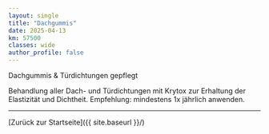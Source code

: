 ```yaml
---
layout: single
title: "Dachgummis"
date: 2025-04-13
km: 57500
classes: wide
author_profile: false
---
```


Dachgummis & Türdichtungen gepflegt

Behandlung aller Dach- und Türdichtungen mit Krytox zur Erhaltung der Elastizität und Dichtheit. Empfehlung: mindestens 1x jährlich anwenden.
 
---

[Zurück zur Startseite]({{ site.baseurl }}/)

